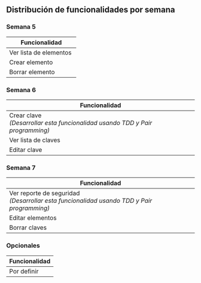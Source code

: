 ## Distribución de funcionalidades por semana

### Semana 5

| Funcionalidad           | 
|-------------------------| 
|Ver lista de elementos |
|Crear elemento |
|Borrar elemento |

### Semana 6

| Funcionalidad           | 
|-------------------------| 
|Crear clave <br> _(Desarrollar esta funcionalidad usando TDD y Pair programming)_ |
|Ver lista de claves   |
|Editar clave |

### Semana 7

| Funcionalidad           | 
|-------------------------| 
|Ver reporte de seguridad <br> _(Desarrollar esta funcionalidad usando TDD y Pair programming)_ |
|Editar elementos |
|Borrar claves |

### Opcionales

| Funcionalidad           | 
|-------------------------| 
|Por definir |
